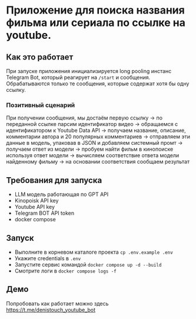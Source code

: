 # Приложение для поиска названия фильма или сериала по ссылке на youtube.
## Как это работает
При запуске приложения инициализируется long pooling инстанс Telegram Bot, который реагирует на `/start` и сообщения.
Обрабатываются только те сообщения, которые содержат хотя бы одну ссылку. 


### Позитивный сценарий
При получении сообщения, мы достаём первую ссылку
-> по переданной ссылке парсим идентификатор видео 
-> обращаемся с идентификатором к Youtube Data API
-> получаем название, описание, комментарии автора и 20 популярных комментариев
-> отправляем эти данные в модель, упаковав в JSON и добавляем системный промт
-> получаем ответ из модели 
-> пробуем найти фильм в кинопоиске используя ответ модели
-> вычисляем соответствие ответа модели найденному фильму
-> на основании соответствия сообщаем результат

## Требования для запуска
- LLM модель работающая по GPT API
- Kinopoisk API key
- Youtube API key
- Telegram BOT API token
- docker compose

## Запуск
- Выполните в корневом каталоге проекта `cp .env.example .env`
- Укажите credentials в `.env`
- Запустите сервис командой `docker compose up -d --build`
- Смотрите логи в `docker compose logs -f`

## Демо
Попробовать как работает можно здесь
https://t.me/denistouch_youtube_bot
